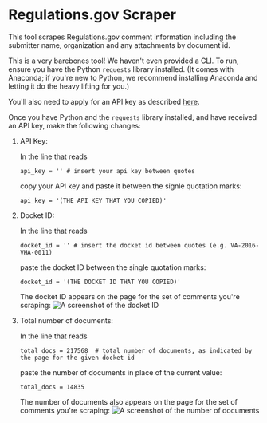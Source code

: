 # Regulations.gov Scraper

This tool scrapes Regulations.gov comment information including the submitter name, organization and any attachments by document id. 

This is a very barebones tool! We haven't even provided a CLI. To run, ensure you have the Python `requests` library installed. (It comes with Anaconda; if you're new to Python, we recommend installing Anaconda and letting it do the heavy lifting for you.)

You'll also need to apply for an API key as described [here](https://regulationsgov.github.io/developers/).

Once you have Python and the `requests` library installed, and have received an API key, make the following changes:

1) API Key:

   In the line that reads
   ```
   api_key = '' # insert your api key between quotes
   ```
   copy your API key and paste it between the signle quotation marks:
   ```
   api_key = '(THE API KEY THAT YOU COPIED)'
   ```

2) Docket ID: 

   In the line that reads
   ```
   docket_id = '' # insert the docket id between quotes (e.g. VA-2016-VHA-0011)
   ```
   paste the docket ID between the single quotation marks:
   ```
   docket_id = '(THE DOCKET ID THAT YOU COPIED)' 
   ```
   
   The docket ID appears on the page for the set of comments you're scraping:
   ![A screenshot of the docket ID](https://user-images.githubusercontent.com/4257267/53193703-a7c20400-35df-11e9-9089-35157cd065bb.png)
  
3) Total number of documents:

   In the line that reads
   ```
   total_docs = 217568  # total number of documents, as indicated by the page for the given docket id
   ```
   paste the number of documents in place of the current value:
   ```
   total_docs = 14835
   ```
    
   The number of documents also appears on the page for the set of comments you're scraping:
   ![A screenshot of the number of documents](https://user-images.githubusercontent.com/4257267/53193710-abee2180-35df-11e9-8fe0-a0cd4e87d0f9.png)
